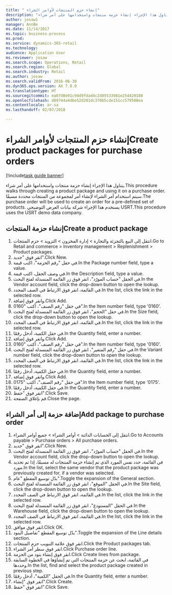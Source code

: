 ```yaml
--- 
title: " إنشاء حزم المنتجات لأوامر الشراء"
description: "يتناول هذا الإجراء إنشاء حزمة منتجات واستخدامها على أمر شراء."
author: josaw1
manager: AnnBe
ms.date: 11/14/2017
ms.topic: business-process
ms.prod: 
ms.service: dynamics-365-retail
ms.technology: 
audience: Application User
ms.reviewer: josaw
ms.search.scope: Operations, Retail
ms.search.region: Global
ms.search.industry: Retail
ms.author: josaw
ms.search.validFrom: 2016-06-30
ms.dyn365.ops.version: AX 7.0.0
ms.translationtype: HT
ms.sourcegitcommit: ea07d8e91c94d9fdad4c2d05533981e254420188
ms.openlocfilehash: d89744a4dbe52d201dc370b5cde151cc579508ea
ms.contentlocale: ar-sa
ms.lasthandoff: 02/07/2018

---
```

# <a name="create-product-packages-for-purchase-orders"></a><span data-ttu-id="bf205-103"> إنشاء حزم المنتجات لأوامر الشراء</span><span class="sxs-lookup"><span data-stu-id="bf205-103">Create product packages for purchase orders</span></span>

[!include[task guide banner](../includes/task-guide-banner.md)]

<span data-ttu-id="bf205-104">يتناول هذا الإجراء إنشاء حزمة منتجات واستخدامها على أمر شراء.</span><span class="sxs-lookup"><span data-stu-id="bf205-104">This procedure walks through creating a product package and using it on a purchase order.</span></span> <span data-ttu-id="bf205-105">سيتم استخدام أمر الشراء لإنشاء أمر لمجموعة من المنتجات محددة مسبقًا.</span><span class="sxs-lookup"><span data-stu-id="bf205-105">The purchase order will be used to create an order for a pre-defined set of products.</span></span> <span data-ttu-id="bf205-106">يستخدم هذا الإجراء شركة بيانات العرض التوضيحي USRT.</span><span class="sxs-lookup"><span data-stu-id="bf205-106">This procedure uses the USRT demo data company.</span></span>


## <a name="create-a-product-package"></a><span data-ttu-id="bf205-107">إنشاء حزمة المنتجات</span><span class="sxs-lookup"><span data-stu-id="bf205-107">Create a product package</span></span>
1. <span data-ttu-id="bf205-108">انتقل إلى البيع بالتجزئة والتجارة > إدارة المخزون > التزويد > حزم المنتجات.</span><span class="sxs-lookup"><span data-stu-id="bf205-108">Go to Retail and commerce > Inventory management > Replenishment > Product packages.</span></span>
2. <span data-ttu-id="bf205-109">انقر فوق "جديد".</span><span class="sxs-lookup"><span data-stu-id="bf205-109">Click New.</span></span>
3. <span data-ttu-id="bf205-110">في حقل "رقم الحزمة"، اكتب قيمة.</span><span class="sxs-lookup"><span data-stu-id="bf205-110">In the Package number field, type a value.</span></span>
4. <span data-ttu-id="bf205-111">في وصف الحقل، اكتب قيمة.</span><span class="sxs-lookup"><span data-stu-id="bf205-111">In the Description field, type a value.</span></span>
5. <span data-ttu-id="bf205-112">في الحقل "حساب المورّد‬"، انقر فوق زر القائمة المنسدلة لفتح البحث.</span><span class="sxs-lookup"><span data-stu-id="bf205-112">In the Vendor account field, click the drop-down button to open the lookup.</span></span>
6. <span data-ttu-id="bf205-113">في القائمة، انقر فوق الارتباط في الصف المحدد.</span><span class="sxs-lookup"><span data-stu-id="bf205-113">In the list, click the link in the selected row.</span></span>
7. <span data-ttu-id="bf205-114">وانقر فوق إضافة.</span><span class="sxs-lookup"><span data-stu-id="bf205-114">Click Add.</span></span>
8. <span data-ttu-id="bf205-115">في حقل "رقم الصنف"، اكتب "0160".</span><span class="sxs-lookup"><span data-stu-id="bf205-115">In the Item number field, type '0160'.</span></span>
9. <span data-ttu-id="bf205-116">في حقل "الحجم"، انقر فوق زر القائمة المنسدلة لفتح البحث.</span><span class="sxs-lookup"><span data-stu-id="bf205-116">In the Size field, click the drop-down button to open the lookup.</span></span>
10. <span data-ttu-id="bf205-117">في القائمة، انقر فوق الارتباط في الصف المحدد.</span><span class="sxs-lookup"><span data-stu-id="bf205-117">In the list, click the link in the selected row.</span></span>
11. <span data-ttu-id="bf205-118">في حقل الكمية، أدخل رقمًا.</span><span class="sxs-lookup"><span data-stu-id="bf205-118">In the Quantity field, enter a number.</span></span>
12. <span data-ttu-id="bf205-119">وانقر فوق إضافة.</span><span class="sxs-lookup"><span data-stu-id="bf205-119">Click Add.</span></span>
13. <span data-ttu-id="bf205-120">في حقل "رقم الصنف"، اكتب "0160".</span><span class="sxs-lookup"><span data-stu-id="bf205-120">In the Item number field, type '0160'.</span></span>
14. <span data-ttu-id="bf205-121">في حقل "‏‫رقم المتغير‬"، انقر فوق زر القائمة المنسدلة لفتح البحث.</span><span class="sxs-lookup"><span data-stu-id="bf205-121">In the Variant number field, click the drop-down button to open the lookup.</span></span>
15. <span data-ttu-id="bf205-122">في القائمة، انقر فوق الارتباط في الصف المحدد.</span><span class="sxs-lookup"><span data-stu-id="bf205-122">In the list, click the link in the selected row.</span></span>
16. <span data-ttu-id="bf205-123">في حقل الكمية، أدخل رقمًا.</span><span class="sxs-lookup"><span data-stu-id="bf205-123">In the Quantity field, enter a number.</span></span>
17. <span data-ttu-id="bf205-124">وانقر فوق إضافة.</span><span class="sxs-lookup"><span data-stu-id="bf205-124">Click Add.</span></span>
18. <span data-ttu-id="bf205-125">في حقل "رقم الصنف"، اكتب "0175".</span><span class="sxs-lookup"><span data-stu-id="bf205-125">In the Item number field, type '0175'.</span></span>
19. <span data-ttu-id="bf205-126">في حقل الكمية، أدخل رقمًا.</span><span class="sxs-lookup"><span data-stu-id="bf205-126">In the Quantity field, enter a number.</span></span>
20. <span data-ttu-id="bf205-127">انقر فوق "حفظ".</span><span class="sxs-lookup"><span data-stu-id="bf205-127">Click Save.</span></span>
21. <span data-ttu-id="bf205-128">قم بإغلاق الصفحة.</span><span class="sxs-lookup"><span data-stu-id="bf205-128">Close the page.</span></span>

## <a name="add-package-to-purchase-order"></a><span data-ttu-id="bf205-129">إضافة حزمة إلى أمر الشراء</span><span class="sxs-lookup"><span data-stu-id="bf205-129">Add package to purchase order</span></span>
1. <span data-ttu-id="bf205-130">انتقل إلى الحسابات الدائنة > أوامر الشراء > جميع أوامر الشراء.</span><span class="sxs-lookup"><span data-stu-id="bf205-130">Go to Accounts payable > Purchase orders > All purchase orders.</span></span>
2. <span data-ttu-id="bf205-131">انقر فوق "جديد".</span><span class="sxs-lookup"><span data-stu-id="bf205-131">Click New.</span></span>
3. <span data-ttu-id="bf205-132">في الحقل "حساب المورّد‬"، انقر فوق زر القائمة المنسدلة لفتح البحث.</span><span class="sxs-lookup"><span data-stu-id="bf205-132">In the Vendor account field, click the drop-down button to open the lookup.</span></span>
4. <span data-ttu-id="bf205-133">في القائمة، حدد نفس المورد الذي تم إنشاء حزمة المنتجات له مسبقًا، إذا تم تحديد مورد.</span><span class="sxs-lookup"><span data-stu-id="bf205-133">In the list, select the same vendor that the product package was previously created for, if a vendor was selected.</span></span>
5. <span data-ttu-id="bf205-134">بدّل توسيع المقطع "عام".</span><span class="sxs-lookup"><span data-stu-id="bf205-134">Toggle the expansion of the General section.</span></span>
6. <span data-ttu-id="bf205-135">في الحقل "الموقع"، انقر فوق زر القائمة المنسدلة لفتح البحث.</span><span class="sxs-lookup"><span data-stu-id="bf205-135">In the Site field, click the drop-down button to open the lookup.</span></span>
7. <span data-ttu-id="bf205-136">في القائمة، انقر فوق الارتباط في الصف المحدد.</span><span class="sxs-lookup"><span data-stu-id="bf205-136">In the list, click the link in the selected row.</span></span>
8. <span data-ttu-id="bf205-137">في الحقل "المستودع"، انقر فوق زر القائمة المنسدلة لفتح البحث.</span><span class="sxs-lookup"><span data-stu-id="bf205-137">In the Warehouse field, click the drop-down button to open the lookup.</span></span>
9. <span data-ttu-id="bf205-138">في القائمة، انقر فوق الارتباط في الصف المحدد.</span><span class="sxs-lookup"><span data-stu-id="bf205-138">In the list, click the link in the selected row.</span></span>
10. <span data-ttu-id="bf205-139">انقر فوق موافق.</span><span class="sxs-lookup"><span data-stu-id="bf205-139">Click OK.</span></span>
11. <span data-ttu-id="bf205-140">بدّل توسيع المقطع "تفاصيل البنود‬‬".</span><span class="sxs-lookup"><span data-stu-id="bf205-140">Toggle the expansion of the Line details section.</span></span>
12. <span data-ttu-id="bf205-141">انقر فوق علامة التبويب حزم المنتجات.</span><span class="sxs-lookup"><span data-stu-id="bf205-141">Click the Product packages tab.</span></span>
13. <span data-ttu-id="bf205-142">انقر فوق سطر أمر الشراء.</span><span class="sxs-lookup"><span data-stu-id="bf205-142">Click Purchase order line.</span></span>
14. <span data-ttu-id="bf205-143">انقر فوق إنشاء بنود من الحزمة.</span><span class="sxs-lookup"><span data-stu-id="bf205-143">Click Create lines from package.</span></span>
15. <span data-ttu-id="bf205-144">في القائمة، ابحث عن حزمة المنتجات التي تم إنشاؤها في الخطوة السابقة وحددها.</span><span class="sxs-lookup"><span data-stu-id="bf205-144">In the list, find and select the product package created in previous step.</span></span>
16. <span data-ttu-id="bf205-145">في الحقل "الكمية"، أدخل رقمًا.</span><span class="sxs-lookup"><span data-stu-id="bf205-145">In the Quantity field, enter a number.</span></span>
17. <span data-ttu-id="bf205-146">انقر فوق "إنشاء".</span><span class="sxs-lookup"><span data-stu-id="bf205-146">Click Create.</span></span>
18. <span data-ttu-id="bf205-147">انقر فوق "حفظ".</span><span class="sxs-lookup"><span data-stu-id="bf205-147">Click Save.</span></span>


